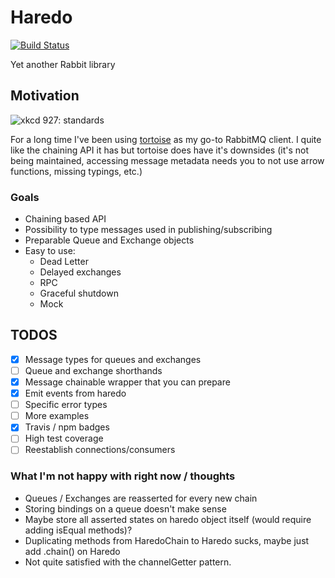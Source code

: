 # Haredo

[![Build Status](https://travis-ci.com/KristjanTammekivi/Haredo.svg?token=5sH57fp4gyjYbXpM9ZY9&branch=master)](https://travis-ci.com/KristjanTammekivi/Haredo)

Yet another Rabbit library

## Motivation

![xkcd 927: standards](https://imgs.xkcd.com/comics/standards.png)

For a long time I've been using [tortoise](https://www.npmjs.com/package/tortoise) as my go-to RabbitMQ client. I quite like the chaining API it has but tortoise does have it's downsides (it's not being maintained, accessing message metadata needs you to not use arrow functions, missing typings, etc.)

### Goals

- Chaining based API
- Possibility to type messages used in publishing/subscribing
- Preparable Queue and Exchange objects
- Easy to use:
    - Dead Letter
    - Delayed exchanges
    - RPC
    - Graceful shutdown
    - Mock

## TODOS

- [x] Message types for queues and exchanges
- [ ] Queue and exchange shorthands
- [x] Message chainable wrapper that you can prepare
- [x] Emit events from haredo
- [ ] Specific error types
- [ ] More examples
- [x] Travis / npm badges
- [ ] High test coverage
- [ ] Reestablish connections/consumers

### What I'm not happy with right now / thoughts

- Queues / Exchanges are reasserted for every new chain
- Storing bindings on a queue doesn't make sense
- Maybe store all asserted states on haredo object itself (would require adding isEqual methods)?
- Duplicating methods from HaredoChain to Haredo sucks, maybe just add .chain() on Haredo
- Not quite satisfied with the channelGetter pattern.
